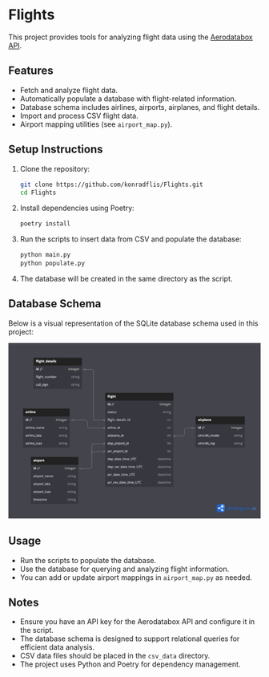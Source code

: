 # Flights

This project provides tools for analyzing flight data using the [Aerodatabox API](https://rapidapi.com/aedbx-aedbx/api/aerodatabox).

## Features

- Fetch and analyze flight data.
- Automatically populate a database with flight-related information.
- Database schema includes airlines, airports, airplanes, and flight details.
- Import and process CSV flight data.
- Airport mapping utilities (see `airport_map.py`).

## Setup Instructions

1. Clone the repository:

   ```bash
   git clone https://github.com/konradflis/Flights.git
   cd Flights
   ```

2. Install dependencies using Poetry:

   ```bash
   poetry install
   ```

3. Run the scripts to insert data from CSV and populate the database:

   ```bash
   python main.py
   python populate.py
   ```

4. The database will be created in the same directory as the script.

## Database Schema

Below is a visual representation of the SQLite database schema used in this project:

![Database Schema](docs/db-diagram.png)

## Usage

- Run the scripts to populate the database.
- Use the database for querying and analyzing flight information.
- You can add or update airport mappings in `airport_map.py` as needed.

## Notes

- Ensure you have an API key for the Aerodatabox API and configure it in the script.
- The database schema is designed to support relational queries for efficient data analysis.
- CSV data files should be placed in the `csv_data` directory.
- The project uses Python and Poetry for dependency management.
